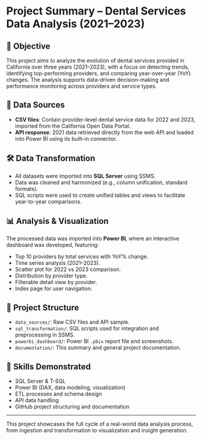 # Project Summary – Dental Services Data Analysis (2021–2023)

## 🎯 Objective

This project aims to analyze the evolution of dental services provided in California over three years (2021–2023), with a focus on detecting trends, identifying top-performing providers, and comparing year-over-year (YoY) changes. The analysis supports data-driven decision-making and performance monitoring across providers and service types.

## 🧩 Data Sources

- **CSV files**: Contain provider-level dental service data for 2022 and 2023, imported from the California Open Data Portal.
- **API response**: 2021 data retrieved directly from the web API and loaded into Power BI using its built-in connector.

## 🛠️ Data Transformation

- All datasets were imported into **SQL Server** using SSMS.
- Data was cleaned and harmonized (e.g., column unification, standard formats).
- SQL scripts were used to create unified tables and views to facilitate year-to-year comparisons.

## 📊 Analysis & Visualization

The processed data was imported into **Power BI**, where an interactive dashboard was developed, featuring:
- Top 10 providers by total services with YoY% change.
- Time series analysis (2021–2023).
- Scatter plot for 2022 vs 2023 comparison.
- Distribution by provider type.
- Filterable detail view by provider.
- Index page for user navigation.

## 📁 Project Structure

- `data_sources/`: Raw CSV files and API sample.
- `sql_transformation/`: SQL scripts used for integration and preprocessing in SSMS.
- `powerbi_dashboard/`: Power BI `.pbix` report file and screenshots.
- `documentation/`: This summary and general project documentation.

## 🧠 Skills Demonstrated

- SQL Server & T-SQL
- Power BI (DAX, data modeling, visualization)
- ETL processes and schema design
- API data handling
- GitHub project structuring and documentation

---

This project showcases the full cycle of a real-world data analysis process, from ingestion and transformation to visualization and insight generation.
